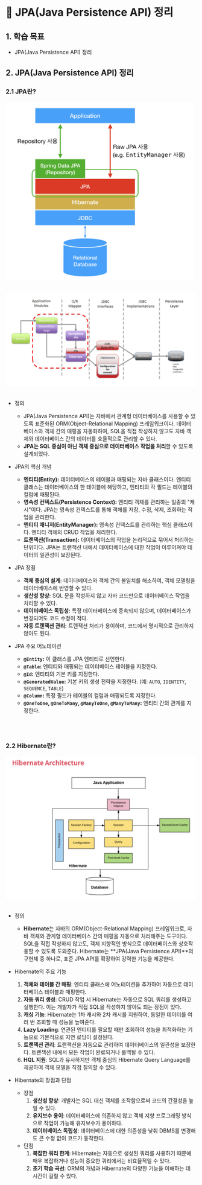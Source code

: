 # 📘 JPA(Java Persistence API) 정리

## 1. 학습 목표

- JPA(Java Persistence API) 정리

## 2. JPA(Java Persistence API) 정리

### 2.1 JPA란?

<img src="../images/7/23.png" alt="project" width="500"/><br><br>

<img src="../images/7/24.png" alt="project" width="700"/><br><br>

- 정의
  - JPA(Java Persistence API)는 자바에서 관계형 데이터베이스를 사용할 수 있도록 표준화된 ORM(Object-Relational Mapping) 프레임워크이다. 데이터베이스와 객체 간의 매핑을 자동화하여, SQL을 직접 작성하지 않고도 자바 객체와 데이터베이스 간의 데이터를 효율적으로 관리할 수 있다.
  - **JPA는 SQL 중심이 아닌 객체 중심으로 데이터베이스 작업을 처리**할 수 있도록 설계되었다.
- JPA의 핵심 개념
  - **엔티티(Entity):**
    데이터베이스의 테이블과 매핑되는 자바 클래스이다. 엔티티 클래스는 데이터베이스의 한 테이블에 해당하고, 엔티티의 각 필드는 테이블의 컬럼에 매핑된다.
  - **영속성 컨텍스트(Persistence Context):**
    엔티티 객체를 관리하는 일종의 "캐시"이다. JPA는 영속성 컨텍스트를 통해 객체를 저장, 수정, 삭제, 조회하는 작업을 관리한다.
  - **엔티티 매니저(EntityManager):**
    영속성 컨텍스트를 관리하는 핵심 클래스이다. 엔티티 객체의 CRUD 작업을 처리한다.
  - **트랜잭션(Transaction):**
    데이터베이스의 작업을 논리적으로 묶어서 처리하는 단위이다. JPA는 트랜잭션 내에서 데이터베이스에 대한 작업이 이루어져야 데이터의 일관성이 보장된다.
- JPA 장점

  - **객체 중심의 설계:** 데이터베이스와 객체 간의 불일치를 해소하여, 객체 모델링을 데이터베이스에 반영할 수 있다.
  - **생산성 향상:** SQL 문을 작성하지 않고 자바 코드만으로 데이터베이스 작업을 처리할 수 있다.
  - **데이터베이스 독립성:** 특정 데이터베이스에 종속되지 않으며, 데이터베이스가 변경되어도 코드 수정이 적다.
  - **자동 트랜잭션 관리:** 트랜잭션 처리가 용이하며, 코드에서 명시적으로 관리하지 않아도 된다.

- JPA 주요 어노테이션
  - **`@Entity`:** 이 클래스를 JPA 엔티티로 선언한다.
  - **`@Table`:** 엔티티와 매핑되는 데이터베이스 테이블을 지정한다.
  - **`@Id`:** 엔티티의 기본 키를 지정한다.
  - **`@GeneratedValue`:** 기본 키의 생성 전략을 지정한다. (예: `AUTO`, `IDENTITY`, `SEQUENCE`, `TABLE`)
  - **`@Column`:** 특정 필드가 테이블의 컬럼과 매핑되도록 지정한다.
  - **`@OneToOne`, `@OneToMany`, `@ManyToOne`, `@ManyToMany`:** 엔티티 간의 관계를 지정한다.

<br><br>

### 2.2 Hibernate란?

<img src="../images/7/25.png" alt="project" width="600"/><br><br>

- 정의

  - **Hibernate**는 자바의 ORM(Object-Relational Mapping) 프레임워크로, 자바 객체와 관계형 데이터베이스 간의 매핑을 자동으로 처리해주는 도구이다. SQL을 직접 작성하지 않고도, 객체 지향적인 방식으로 데이터베이스와 상호작용할 수 있도록 도와준다. Hibernate는 **JPA(Java Persistence API)**의 구현체 중 하나로, 표준 JPA API를 확장하여 강력한 기능을 제공한다.

- Hibernate의 주요 기능

  1. **객체와 테이블 간 매핑**: 엔티티 클래스에 어노테이션을 추가하여 자동으로 데이터베이스 테이블과 매핑한다.
  2. **자동 쿼리 생성**: CRUD 작업 시 Hibernate는 자동으로 SQL 쿼리를 생성하고 실행한다. 이는 개발자가 직접 SQL을 작성하지 않아도 되는 장점이 있다.
  3. **캐싱 기능**: Hibernate는 1차 캐시와 2차 캐시를 지원하여, 동일한 데이터를 여러 번 조회할 때 성능을 높여준다.
  4. **Lazy Loading**: 연관된 엔티티를 필요할 때만 조회하여 성능을 최적화하는 기능으로 기본적으로 지연 로딩이 설정된다.
  5. **트랜잭션 관리**: 트랜잭션을 자동으로 관리하여 데이터베이스의 일관성을 보장한다. 트랜잭션 내에서 모든 작업이 완료되거나 롤백될 수 있다.
  6. **HQL 지원**: SQL과 유사하지만 객체 중심의 Hibernate Query Language를 제공하여 객체 모델을 직접 질의할 수 있다.

- Hibernate의 장점과 단점
  - 장점
    1. **생산성 향상**: 개발자는 SQL 대신 객체를 조작함으로써 코드의 간결성을 높일 수 있다.
    2. **유지보수 용이**: 데이터베이스에 의존하지 않고 객체 지향 프로그래밍 방식으로 작업이 가능해 유지보수가 용이하다.
    3. **데이터베이스 독립성**: 데이터베이스에 대한 의존성을 낮춰 DBMS를 변경해도 큰 수정 없이 코드가 동작한다.
  - 단점
    1. **복잡한 쿼리 한계**: Hibernate는 자동으로 생성된 쿼리를 사용하기 때문에 매우 복잡하거나 성능이 중요한 쿼리에서는 비효율적일 수 있다.
    2. **초기 학습 곡선**: ORM의 개념과 Hibernate의 다양한 기능을 이해하는 데 시간이 걸릴 수 있다.
